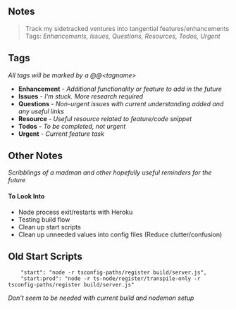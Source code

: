 ## Notes
> Track my sidetracked ventures into tangential features/enhancements
> Tags: *Enhancements, Issues, Questions, Resources, Todos, Urgent*


## Tags

*All tags will be marked by a @@<_tagname_>* 
 - **Enhancement** - *Additional functionality or feature to add in the future*
 - **Issues** - *I'm stuck. More research required*
 - **Questions** - *Non-urgent issues with current understanding added and any useful links*
 - **Resource** - *Useful resource related to feature/code snippet*
 - **Todos** - *To be completed, not urgent*
 - **Urgent** - *Current feature task*

## Other Notes

*Scribblings of a madman and other hopefully useful reminders for the future*

#### To Look Into
- Node process exit/restarts with Heroku
- Testing build flow
- Clean up start scripts
- Clean up unneeded values into config files (Reduce clutter/confusion)

## Old Start Scripts
```
    "start": "node -r tsconfig-paths/register build/server.js",
    "start:prod": "node -r ts-node/register/transpile-only -r tsconfig-paths/register build/server.js"
```
*Don't seem to be needed with current build and nodemon setup*

